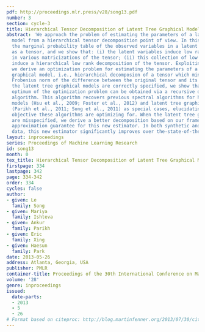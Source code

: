 ```yaml
---
pdf: http://proceedings.mlr.press/v28/song13.pdf
number: 3
section: cycle-3
title: Hierarchical Tensor Decomposition of Latent Tree Graphical Models
abstract: 'We approach the problem of estimating the parameters of a latent tree graphical
  model from a hierarchical tensor decomposition point of view. In this new view,
  the marginal probability table of the observed variables in a latent tree is treated
  as a tensor, and we show that: (i) the latent variables induce low rank structures
  in various matricizations of the tensor; (ii) this collection of low rank matricizations
  induce a hierarchical low rank decomposition of the tensor. Exploiting these properties,
  we derive an optimization problem for estimating the parameters of a latent tree
  graphical model, i.e., hierarchical decomposion of a tensor which minimizes the
  Frobenius norm of the difference between the original tensor and its decomposition.    When
  the latent tree graphical models are correctly specified, we show that a global
  optimum of the optimization problem can be obtained via a recursive decomposition
  algorithm. This algorithm recovers previous spectral algorithms for hidden Markov
  models (Hsu et al., 2009; Foster et al., 2012) and latent tree graphical models
  (Parikh et al., 2011; Song et al., 2011) as special cases, elucidating the global
  objective these algorithms are optimizing for. When the latent tree graphical models
  are misspecified, we derive a better decomposition based on our framework, and provide
  approximation guarantee for this new estimator. In both synthetic and real world
  data, this new estimator significantly improves over the-state-of-the-art.'
layout: inproceedings
series: Proceedings of Machine Learning Research
id: song13
month: 0
tex_title: Hierarchical Tensor Decomposition of Latent Tree Graphical Models
firstpage: 334
lastpage: 342
page: 334-342
order: 334
cycles: false
author:
- given: Le
  family: Song
- given: Mariya
  family: Ishteva
- given: Ankur
  family: Parikh
- given: Eric
  family: Xing
- given: Haesun
  family: Park
date: 2013-05-26
address: Atlanta, Georgia, USA
publisher: PMLR
container-title: Proceedings of the 30th International Conference on Machine Learning
volume: '28'
genre: inproceedings
issued:
  date-parts:
  - 2013
  - 5
  - 26
# Format based on citeproc: http://blog.martinfenner.org/2013/07/30/citeproc-yaml-for-bibliographies/
---
```

